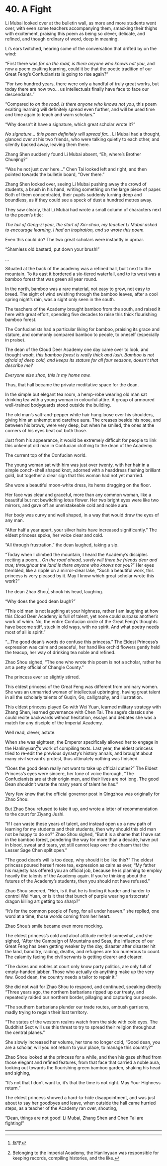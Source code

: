 
# 40. A Fight

Li Mubai looked over at the bulletin wall, as more and more students went over, with even some teachers accompanying them, smacking their thighs with excitement, praising this poem as being so clever, delicate, and refined, and though ordinary of word, deep in meaning.

Li’s ears twitched, hearing some of the conversation that drifted by on the wind:

“First there was *for on the road, is there anyone who knows not you*, and now a poem exalting learning, could it be that the poetic tradition of our Great Feng’s Confucianists is going to rise again?”

“For two hundred years, there were only a handful of truly great works, but today there are now two… us intellectuals finally have face to face our descendants.”

“Compared to *on the road, is there anyone who knows not you*, this poem exalting learning will definitely spread even further, and will be used time and time again to teach and warn scholars.”

“Why doesn’t it have a signature, which great scholar wrote it?”

*No signature… this poem definitely will spread far…* Li Mubai had a thought, glanced over at his two friends, who were talking quietly to each other, and silently backed away, leaving them there.

Zhang Shen suddenly found Li Mubai absent, “Eh, where’s Brother Chunjing?”

“Was he not just over here…” Chen Tai looked left and right, and then pointed towards the bulletin board, “Over there.”

Zhang Shen looked over, seeing Li Mubai pushing away the crowd of students, a brush in his hand, writing something on the large piece of paper. Both of them concentrated, their pupils suddenly turning deep and boundless, as if they could see a speck of dust a hundred metres away.

They saw clearly, that Li Mubai had wrote a small column of characters next to the poem’s title:

*The tail of Geng-zi year, the start of Xin-chou, my teacher Li Mubai asked to encourage learning, I had an inspiration, and so wrote this poem.*

Even this could do? The two great scholars were instantly in uproar.

“Shamless old bastard, put down your brush!”

…

Situated at the back of the academy was a refined hall, built next to the mountain. To its east it bordered a six-tiered waterfall, and to its west was a bamboo forest that was green all year round.

In the north, bamboo was a rare material, not easy to grow, not easy to breed. The sight of wind swishing through the bamboo leaves, after a cool spring night’s rain, was a sight only seen in the south. 

The teachers of the Academy brought bamboo from the south, and raised it here with great effort, spending five decades to raise this thick flourishing bamboo forest. 

The Confucianists had a particular liking for bamboo, praising its grace and stature, and commonly compared bamboo to people, to oneself (especially in praise). 

The dean of the Cloud Deer Academy one day came over to look, and thought *woah, this bamboo forest is really thick and lush. Bamboo is not afraid of deep cold, and keeps its stature for all four seasons, doesn’t that describe me?*

*Everyone else shoo, this is my home now.*

Thus, that hall became the private meditative space for the dean. 

In the simple but elegant tea room, a hemp-robe wearing old man sat drinking tea with a young woman in colourful attire. A group of armoured well-trained bodyguards stood outside the building.

The old man’s salt-and-pepper white hair hung loose over his shoulders, giving him an unkempt and carefree aura. The creases beside his nose, and between his brows, were very deep, but when he smiled, the ones at the corners of his eyes beat out both those.

Just from his appearance, it would be extremely difficult for people to link this unkempt old man in Confucian clothing to the dean of the Academy.

The current top of the Confucian world.

The young woman sat with him was just over twenty, with her hair in a simple conch-shell shaped knot, adorned with a headdress flashing brilliant gold, but together a clear sign that this woman had not yet married.

She wore a beautiful moon-white dress, its hems dragging on the floor.

Her face was clear and graceful, more than any common woman, like a beautiful but not bewitching lotus flower. Her two bright eyes were like two mirrors, and gave off an unmistakeable cold and noble aura. 

Her body was curvy and well shaped, in a way that would draw the eyes of any man.

“After half a year apart, your silver hairs have increased significantly.” The eldest princess spoke, her voice clear and cold. 

“All through frustration,” the dean laughed, taking a sip. 

“Today when I climbed the mountain, I heard the Academy’s disciples reciting a poem… *On the road ahead, surely will there be friends dear and true; throughout the land is there anyone who knows not you?*” Her eyes trembled, like a ripple on a mirror-clear lake, “Such a beautiful work, this princess is very pleased by it. May I know which great scholar wrote this work?”

The dean Zhao Shou[^1] shook his head, laughing.

“Why does the good dean laugh?”

“This old man is not laughing at your highness, rather I am laughing at how this Cloud Deer Academy is full of talent, yet none could surpass another’s work of whim. No, the entire Confucian circle of the Great Feng’s thoughts have become stiff, stuck in old ways, with no spirit. And what poetry needs most of all is spirit.”

“…The good dean’s words do confuse this princess.” The Eldest Princess’s expression was calm and peaceful, her hand like orchid flowers gently held the teacup, her way of drinking tea noble and refined.

Zhao Shou sighed, “The one who wrote this poem is not a scholar, rather he art a petty official of Changle County.”

The princess ever so slightly stirred.

This eldest princess of the Great Feng was different from ordinary women. She was an unmarried woman of intellectual upbringing, having great talent in all the scholarly talents of Guqin, Go, calligraphy, and illustration.

This eldest princess played Go with Wei Yuan, learned military strategy with Zhang Shen, learned governance with Chen Tai. The sage’s classics she could recite backwards without hesitation, essays and debates she was a match for any disciple of the Imperial Academy.

Well read, clever, astute.

When she was eighteen, the Emperor specifically allowed her to engage in the Hanlinyuan[^2]’s work of compiling texts. Last year, the eldest princess tried to re-edit the previous dynasty’s history annals, and brought about many civil servant’s protest, thus ultimately nothing was finished.

“Does the good dean really not want to take up official duties?” The Eldest Princess’s eyes were sincere, her tone of voice thorough, “The Confucianists are at their origin men, and their lives are not long. The good Dean shouldn’t waste the many years of talent he has.”

Very few knew that the official governor post in Qingzhou was originally for Zhao Shou.

But Zhao Shou refused to take it up, and wrote a letter of recommendation to the court for Ziyang Jushi.

“If I can waste these years of talent, and instead open up a new path of learning for my students and their students, then why should this old man not be happy to do so?” Zhao Shou sighed, “But it is a shame that I have sat in the bamboo forest, pondering the way for more than a decade, have put in blood, sweat and tears, yet still cannot leap over the chasm that the Lesser Sage Chen split open.”

“The good dean’s will is too deep, why should it be like this?” The eldest princess poured herself more tea, expression as calm as ever, “My father his majesty has offered you an official job, because he is planning to employ heavily the talents of the Academy again. If you’re thinking about the futures of the Academy’s students, then you should not have refused.”

Zhao Shou sneered, “Heh, is it that he is finding it harder and harder to control Wei Yuan, or is it that that bunch of purple wearing aristocrats’ dragon killing art getting too sharp?”

“It’s for the common people of Feng, for all under heaven.” she replied, one word at a time, those words coming from her heart.

Zhao Shou’s smile became even more mocking.

The eldest princess’s cold and aloof attitude melted somewhat, and she sighed, “After the Campaign of Mountains and Seas, the influence of our Great Feng has been getting weaker by the day, disaster after disaster hit the land, banditry, raiding, deaths, and refugees are too numerous to count. The calamity facing the civil servants is getting clearer and clearer.

“The dukes and nobles at court only know party politics, are only full of empty-handed jabber. Those who actually do anything make up the very few. Good dean, the country needs a tailor to repair it.”

She did not wait for Zhao Shou to respond, and continued, speaking directly “Three years ago, the northern barbarians ripped up our treaty, and repeatedly raided our northern border, pillaging and capturing our people.

“The southern barbarians plunder our trade routes, ambush garrisons, madly trying to regain their lost territory.

“The states of the western realms watch from the side with cold eyes. The Buddhist Sect will use this threat to try to spread their religion throughout the central planes.”

She slowly increased her volume, her tone no longer cold, “Good dean, you are a scholar, will you not return to your place, to manage this country?”

Zhao Shou looked at the princess for a while, and then his gaze shifted from those elegant and refined features, from that face that carried a noble aura, looking out towards the flourishing green bamboo garden, shaking his head and sighing,

“It’s not that I don’t want to, it’s that the time is not right. May Your Highness return.”

The eldest princess showed a hard-to-hide disappointment, and was just about to say her goodbyes and leave, when outside the hall came hurried steps, as a teacher of the Academy ran over, shouting, 

“Dean, things are not good! Li Mubai, Zhang Shen and Chen Tai are fighting!”

---

[^1]: 赵守    
[^2]: Belonging to the Imperial Academy, the Hanlinyuan was responsible for keeping records, compiling histories, and the like.    
    